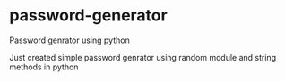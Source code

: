 # password-generator
Password genrator using python 

Just created simple password genrator using random module and string methods in python
